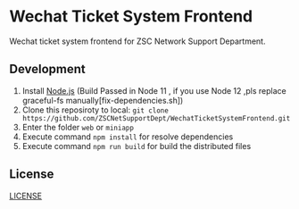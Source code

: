 # Wechat Ticket System Frontend

Wechat ticket system frontend for ZSC Network Support Department.

## Development

1. Install [Node.js](https://nodejs.org/) (Build Passed in Node 11 , if you use Node 12 ,pls replace graceful-fs manually[fix-dependencies.sh])
2. Clone this reposiroty to local: `git clone https://github.com/ZSCNetSupportDept/WechatTicketSystemFrontend.git`
3. Enter the folder `web` or `miniapp`
4. Execute command `npm install` for resolve dependencies
5. Execute command `npm run build` for build the distributed files

## License

[LICENSE](LICENSE)
